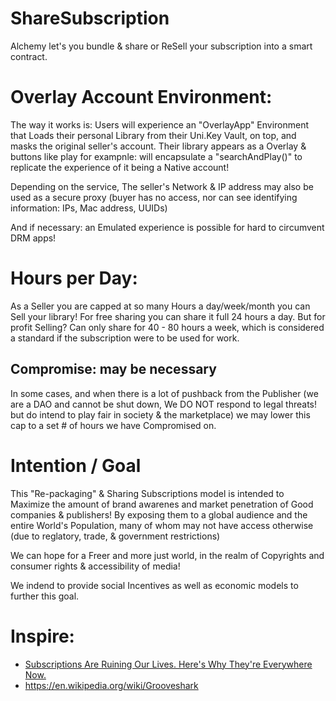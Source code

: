 # ShareSubscription
Alchemy let's you bundle &amp; share or ReSell your subscription into a smart contract.

# Overlay Account Environment:
The way it works is: Users will experience an "OverlayApp" Environment that Loads their personal Library from their Uni.Key Vault, on top, and masks the original seller's account. Their library appears as a Overlay & buttons like play for exampnle: will encapsulate a "searchAndPlay()" to replicate the experience of it being a Native account!

Depending on the service, The seller's Network & IP address may also be used as a secure proxy (buyer has no access, nor can see identifying information: IPs, Mac address, UUIDs)

And if necessary: an Emulated experience is possible for hard to circumvent DRM apps!

# Hours per Day:
As a Seller you are capped at so many Hours a day/week/month you can Sell your library!
For free sharing you can share it full 24 hours a day. But for profit Selling? Can only share for 40 - 80 hours a week, which is considered a standard if the subscription were to be used for work.

## Compromise: may be necessary
In some cases, and when there is a lot of pushback from the Publisher (we are a DAO and cannot be shut down, We DO NOT respond to legal threats! but do intend to play fair in society & the marketplace) we may lower this cap to a set # of hours we have Compromised on.

# Intention / Goal
This "Re-packaging" & Sharing Subscriptions model is intended to Maximize the amount of brand awarenes and market penetration of Good companies & publishers! By exposing them to a global audience and the entire World's Population, many of whom may not have access otherwise (due to reglatory, trade, & government restrictions)

We can hope for a Freer and more just world, in the realm of Copyrights and consumer rights & accessibility of media!

We indend to provide social Incentives as well as economic models to further this goal.

# Inspire:
- [Subscriptions Are Ruining Our Lives. Here's Why They're Everywhere Now.](https://youtu.be/zptP3GiaulE)
- https://en.wikipedia.org/wiki/Grooveshark
